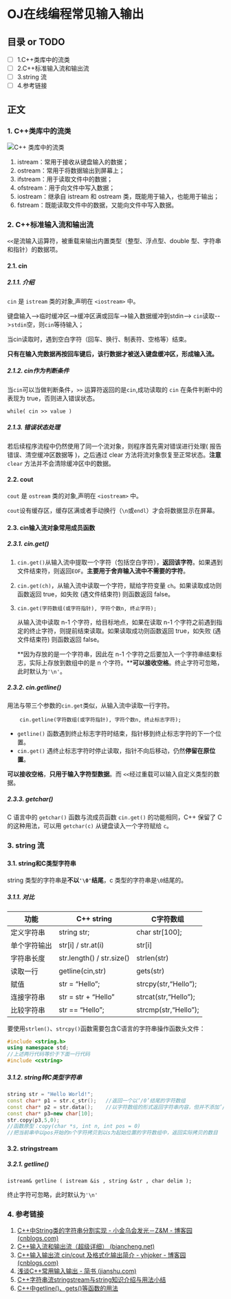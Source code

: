 # OJ在线编程常见输入输出
## 目录 or TODO
- [ ] 1.C++类库中的流类
- [ ] 2.C++标准输入流和输出流
- [ ] 3.string 流
- [ ] 4.参考链接
## 正文

### 1. C++类库中的流类

<img src="http://c.biancheng.net/uploads/allimg/180925/2-1P925111615229.jpg" alt="C++ 类库中的流类" style="zoom:100%;" />

1. istream：常用于接收从键盘输入的数据；
2. ostream：常用于将数据输出到屏幕上；
3. ifstream：用于读取文件中的数据；
4. ofstream：用于向文件中写入数据；
5. iostream：继承自 istream 和 ostream 类，既能用于输入，也能用于输出；
6. fstream：既能读取文件中的数据，又能向文件中写入数据。

### 2. C++标准输入流和输出流

`<<`是流输入运算符，被重载来输出内置类型（整型、浮点型、double 型、字符串和指针）的数据项。

#### 2.1. cin

##### 2.1.1. 介绍

`cin` 是 `istream` 类的对象,声明在 `<iostream>` 中。

键盘输入-->临时缓冲区-->缓冲区满或回车-->输入数据缓冲到stdin--> `cin`读取-->`stdin`空，则`cin`等待输入；

当cin读取时，遇到空白字符（回车、换行、制表符、空格等）结束。

**只有在输入完数据再按回车键后，该行数据才被送入键盘缓冲区，形成输入流。**

##### 2.1.2. cin作为判断条件

当`cin`可以当做判断条件，`>>` 运算符返回的是`cin`,成功读取的 `cin` 在条件判断中的表现为 true，否则进入错误状态。

`while( cin >> value )`

##### 2.1.3. 错误状态处理

若后续程序流程中仍然使用了同一个流对象，则程序首先需对错误进行处理( 报告错误、清空缓冲区数据等 )，之后通过 clear 方法将流对象恢复至正常状态。**注意** `clear` 方法并不会清除缓冲区中的数据。

#### 2.2. cout

`cout` 是 `ostream` 类的对象,声明在 `<iostream>` 中。

`cout`设有缓存区，缓存区满或者手动换行（`\n`或`endl`）才会将数据显示在屏幕。

#### 2.3. cin输入流对象常用成员函数

##### 2.3.1. cin.get()

1. `cin.get()`从输入流中提取一个字符（包括空白字符），**返回该字符**。如果遇到文件结束符，则返回`EOF`。**主要用于舍弃输入流中不需要的字符**。

2. `cin.get(ch)`，从输入流中读取一个字符，赋给字符变量 `ch`。如果读取成功则函数返回 true，如失败 (遇文件结束符) 则函数返回 false。

3. `cin.get(字符数组(或字符指针), 字符个数n, 终止字符);`

   从输入流中读取 n-1 个字符，给目标地点，如果在读取 n-1 个字符之前遇到指定的终止字符，则提前结束读取。如果读取成功则函数返回 true，如失败 (遇文件结束符) 则函数返回 false。

   **因为存放的是一个字符串，因此在 n-1 个字符之后要加入一个字符串结束标志，实际上存放到数组中的是 n 个字符。****可以接收空格**。终止字符可忽略，此时默认为`'\n'`。

##### 2.3.2. cin.getline()

用法与带三个参数的`cin.get`类似，从输入流中读取一行字符。

`    cin.getline(字符数组(或字符指针), 字符个数n, 终止标志字符);`

- `getline()` 函数遇到终止标志字符时结束，指针移到终止标志字符的下一个位置。
-  `cin.get()` 遇终止标志字符时停止读取，指针不向后移动，仍然**停留在原位置**。

**可以接收空格**，**只用于输入字符型数据**。而 `<<`经过重载可以输入自定义类型的数据。

##### 2.3.3. getchar()

C 语言中的 `getchar()` 函数与流成员函数 `cin.get()` 的功能相同，C++ 保留了 C 的这种用法，可以用 `getchar(c)` 从键盘读入一个字符赋给 `c`。

### 3. string 流

#### 3.1. string和C类型字符串

string 类型的字符串是**不以`'\0'`结尾**，c 类型的字符串是`\0`结尾的。

##### 3.1.1. 对比

| 功能         | C++ string                | C字符数组            |
| ------------ | ------------------------- | -------------------- |
| 定义字符串   | string str;               | char str[100];       |
| 单个字符输出 | str[i] / str.at(i)        | str[i]               |
| 字符串长度   | str.length() / str.size() | strlen(str)          |
| 读取一行     | getline(cin,str)          | gets(str)            |
| 赋值         | str = “Hello”;            | strcpy(str,“Hello”); |
| 连接字符串   | str = str + “Hello”       | strcat(str,“Hello”); |
| 比较字符串   | str == “Hello”;           | strcmp(str,“Hello”); |

要使用`strlen()`、`strcpy()`函数需要包含C语言的字符串操作函数头文件：

```c++
#include <string.h>
using namespace std;
//上述两行代码等价于下面一行代码
#include <cstring>

```

##### 3.1.2. string转C类型字符串

```c++
string str = "Hello World!";
const char* p1 = str.c_str();	//返回一个以‘/0’结尾的字符数组
const char* p2 = str.data();	//以字符数组的形式返回字符串内容，但并不添加’/0’
const char* p3=new char[10];
str.copy(p3,5,0);
//函数原型：copy(char *s, int n, int pos = 0)
//把当前串中以pos开始的n个字符拷贝到以s为起始位置的字符数组中，返回实际拷贝的数目 
```

#### 3.2. stringstream

##### 3.2.1. getline()

`istream& getline ( istream &is , string &str , char delim );`

终止字符可忽略，此时默认为`'\n'`

### 4. 参考链接

1. [C++中String类的字符串分割实现 - 小金乌会发光－Z&M - 博客园 (cnblogs.com)](https://www.cnblogs.com/carsonzhu/p/5859552.html)
2. [C++输入流和输出流（超级详细） (biancheng.net)](http://c.biancheng.net/view/7559.html)
3. [C++输入输出流 cin/cout 及格式化输出简介 - yhjoker - 博客园 (cnblogs.com)](https://www.cnblogs.com/yhjoker/p/10942970.html)
4. [浅谈C++常用输入输出 - 简书 (jianshu.com)](https://www.jianshu.com/p/33d335421860)
5. [C++字符串流stringstream与string知识介绍与用法小结](https://blog.csdn.net/shs1992shs/article/details/83051298)
6. [C++中getline()、gets()等函数的用法](https://blog.csdn.net/JIEJINQUANIL/article/details/50802902?utm_medium=distribute.pc_relevant.none-task-blog-2~default~BlogCommendFromMachineLearnPai2~default-10.base&depth_1-utm_source=distribute.pc_relevant.none-task-blog-2~default~BlogCommendFromMachineLearnPai2~default-10.base)

